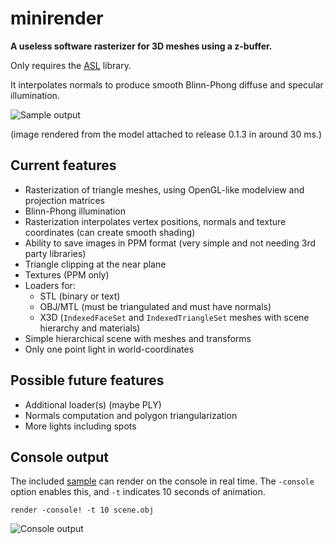 # minirender #

**A useless software rasterizer for 3D meshes using a z-buffer.**

Only requires the [ASL](https://github.com/aslze/asl) library.

It interpolates normals to produce smooth Blinn-Phong diffuse and specular illumination.

![Sample output](https://github.com/aslze/minirender/releases/download/0.1.3/output.jpg)

(image rendered from the model attached to release 0.1.3 in around 30 ms.)


## Current features

* Rasterization of triangle meshes, using OpenGL-like modelview and projection matrices
* Blinn-Phong illumination
* Rasterization interpolates vertex positions, normals and texture coordinates (can create smooth shading)
* Ability to save images in PPM format (very simple and not needing 3rd party libraries)
* Triangle clipping at the near plane
* Textures (PPM only)
* Loaders for:
  - STL (binary or text)
  - OBJ/MTL (must be triangulated and must have normals)
  - X3D (`IndexedFaceSet` and `IndexedTriangleSet` meshes with scene hierarchy and materials)
* Simple hierarchical scene with meshes and transforms
* Only one point light in world-coordinates

## Possible future features

* Additional loader(s) (maybe PLY)
* Normals computation and polygon triangularization
* More lights including spots


## Console output

The included [sample](samples/README.md) can render on the console in real time. The `-console` option enables this, and `-t` indicates 10 seconds of animation.

```
render -console! -t 10 scene.obj
```

![Console output](https://github.com/aslze/minirender/releases/download/0.1.3/output-console.png)
